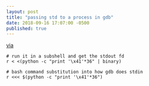 ```yaml
---
layout: post
title: "passing std to a process in gdb"
date: 2018-09-16 17:07:00 -0500
published: true
---
```


[via][1]

```
# run it in a subshell and get the stdout fd
r < <(python -c "print '\x41'*36" | binary)
```

```
# bash command substitution into how gdb does stdin
r <<< $(python -c "print '\x41'*36")
```

[1]: https://dustri.org/b/feed-binary-stdin-from-inside-gdb.html 
